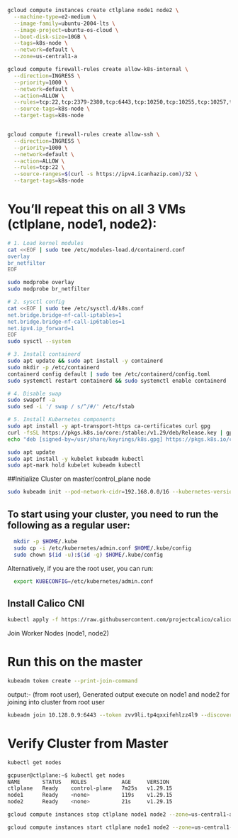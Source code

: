 ```bash
gcloud compute instances create ctlplane node1 node2 \
  --machine-type=e2-medium \
  --image-family=ubuntu-2004-lts \
  --image-project=ubuntu-os-cloud \
  --boot-disk-size=10GB \
  --tags=k8s-node \
  --network=default \
  --zone=us-central1-a

gcloud compute firewall-rules create allow-k8s-internal \
  --direction=INGRESS \
  --priority=1000 \
  --network=default \
  --action=ALLOW \
  --rules=tcp:22,tcp:2379-2380,tcp:6443,tcp:10250,tcp:10255,tcp:10257,tcp:10259,tcp:30000-32767,tcp:179 \
  --source-tags=k8s-node \
  --target-tags=k8s-node


gcloud compute firewall-rules create allow-ssh \
  --direction=INGRESS \
  --priority=1000 \
  --network=default \
  --action=ALLOW \
  --rules=tcp:22 \
  --source-ranges=$(curl -s https://ipv4.icanhazip.com)/32 \
  --target-tags=k8s-node
```
# You’ll repeat this on all 3 VMs (ctlplane, node1, node2):

```bash
# 1. Load kernel modules
cat <<EOF | sudo tee /etc/modules-load.d/containerd.conf
overlay
br_netfilter
EOF

sudo modprobe overlay
sudo modprobe br_netfilter

# 2. sysctl config
cat <<EOF | sudo tee /etc/sysctl.d/k8s.conf
net.bridge.bridge-nf-call-iptables=1
net.bridge.bridge-nf-call-ip6tables=1
net.ipv4.ip_forward=1
EOF
sudo sysctl --system

# 3. Install containerd
sudo apt update && sudo apt install -y containerd
sudo mkdir -p /etc/containerd
containerd config default | sudo tee /etc/containerd/config.toml
sudo systemctl restart containerd && sudo systemctl enable containerd

# 4. Disable swap
sudo swapoff -a
sudo sed -i '/ swap / s/^/#/' /etc/fstab

# 5. Install Kubernetes components
sudo apt install -y apt-transport-https ca-certificates curl gpg
curl -fsSL https://pkgs.k8s.io/core:/stable:/v1.29/deb/Release.key | gpg --dearmor | sudo tee /usr/share/keyrings/k8s.gpg > /dev/null
echo "deb [signed-by=/usr/share/keyrings/k8s.gpg] https://pkgs.k8s.io/core:/stable:/v1.29/deb/ /" | sudo tee /etc/apt/sources.list.d/kubernetes.list

sudo apt update
sudo apt install -y kubelet kubeadm kubectl
sudo apt-mark hold kubelet kubeadm kubectl
```
##Initialize Cluster on master/control_plane node
```bash
sudo kubeadm init --pod-network-cidr=192.168.0.0/16 --kubernetes-version=1.29.15
```
## To start using your cluster, you need to run the following as a regular user:
```bash
  mkdir -p $HOME/.kube
  sudo cp -i /etc/kubernetes/admin.conf $HOME/.kube/config
  sudo chown $(id -u):$(id -g) $HOME/.kube/config
```
Alternatively, if you are the root user, you can run:
```bash
  export KUBECONFIG=/etc/kubernetes/admin.conf
```
## Install Calico CNI
```bash
kubectl apply -f https://raw.githubusercontent.com/projectcalico/calico/v3.26.1/manifests/calico.yaml
```
Join Worker Nodes (node1, node2)
# Run this on the master
```bash
kubeadm token create --print-join-command
```

output:- (from root user), Generated output execute on node1 and node2 for joining into cluster from root user
```bash
kubeadm join 10.128.0.9:6443 --token zvv9li.tp4qxxifehlzz4l9 --discovery-token-ca-cert-hash sha256:e03c28af73b531ff11a314eb3147b526b9b59028d96320867f63b82e93882e55
```
# Verify Cluster from Master
```bash
kubectl get nodes
```
```bash
gcpuser@ctlplane:~$ kubectl get nodes
NAME       STATUS   ROLES           AGE     VERSION
ctlplane   Ready    control-plane   7m25s   v1.29.15
node1      Ready    <none>          119s    v1.29.15
node2      Ready    <none>          21s     v1.29.15
```

```bash
gcloud compute instances stop ctlplane node1 node2 --zone=us-central1-a
```

```bash
gcloud compute instances start ctlplane node1 node2 --zone=us-central1-a
```


